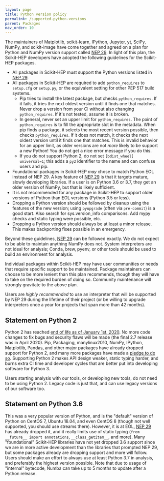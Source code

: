 ```yaml
---
layout: page
title: Python version policy
permalink: /supported-python-versions
parent: Packages
nav_order: 10
---
```


The maintainers of Matplotlib, scikit-learn, IPython, Jupyter, yt, SciPy,
NumPy, and scikit-image have come together and agreed on a plan for Python and
NumPy version support called [NEP 29][]. In light of this plan, the Scikit-HEP
developers have adopted the following guidelines for the Scikit-HEP packages.

- All packages in Scikit-HEP must support the Python versions listed in [NEP 29][].
- All packages in Scikit-HEP are required to add `python_requires` to
  `setup.cfg` or `setup.py`, or the equivalent setting for other PEP 517 build
  systems.
  - Pip tries to install the latest package, but checks `python_requires`. If
    it fails, it tries the next oldest version until it finds one that
    matches. Never drop a version from your CI without also changing
    `python_requires`. If it's not tested, assume it is broken.
  - In general, never set an upper limit for `python_requires`. The point of
    `python_requires` is to fill the appropriate slot in the metadata. When
    pip finds a package, it selects the most recent version possible, then
    checks `python_requires`. If it does not match, it checks the next oldest
    version until it finds one that matches. This is invalid behavior for
    an upper limit, as older versions are not _more_ likely to be support a
    new Python! You do not get a nice error message if you do this.
  - If you do not support Python 2, do not set `[bdist_wheel] universal=1`;
    this adds a `py2` identifier to the name and can confuse users and pip.
- Foundational packages in Scikit-HEP _may_ chose to match Python EOL instead of NEP 29. A key feature of [NEP 29][] is that it targets mature, slowly developing libraries.
  If a user is on Python 3.6 or 3.7, they get an older version of NumPy, but that is
  likely sufficient.
- It is not recommended for any package in Scikit-HEP to support older versions
  of Python than EOL versions (Python 3.5 or less).
- Dropping a Python version should be followed by cleanup using the features of the
  new version; using `pyupgrade` (often via `pre-commit`) is a good start. Also search
  for sys.version_info comparisons. Add mypy checks and static typing were possible, etc.
- Dropping a Python version should always be at least a minor release. This makes
  backporting fixes possible in an emergency.

Beyond these guidelines, [NEP 29][] can be followed exactly. We do not expect to be
able to maintain anything NumPy does not. System interpreters are not ideal for analysis;
Conda, brew, pyenv, or other tools should be used to build an environment for analysis.

Individual packages within Scikit-HEP may have user communities or needs that
require specific support to be maintained. Package maintainers can choose to be
more lenient than this plan recommends, though they will have to take on the
required burden of doing so. Community maintenance will strongly gravitate to the
above plan.

Users are _highly recommended_ to use an interpreter that will be supported by
NEP 29 during the lifetime of their project (or be willing to upgrade interpreters
once a year for projects that span more than 42 months).

## Statement on Python 2

Python 2 has reached [end of life as of January 1st, 2020][py2clock]. No more
code changes to fix bugs and security flaws will be made (the final 2.7 release
was in April 2020). Pip, Packaging, manylinux2010, NumPy, IPython, Matplotlib,
Pandas, and other major packages have already dropped support for Python 2, and
many more packages have made a [pledge to do so][py3statement]. Supporting Python
2 makes API design weaker, static typing harder, and burns extra CI time and
developer cycles that are better put into developing software for Python 3.

Users starting analysis with our tools, or developing new tools, do not need to
be using Python 2. Legacy code is just that, and can use legacy versions of our
software too.

## Statement on Python 3.6

This was a very popular version of Python, and is the "default" version of
Python on CentOS 7, Ubuntu 18.04, and even CentOS 8 (though not well supported,
you should use streams there). However, it is at EOL, [NEP 29][] has already
dropped it, and it really limits use of static typing (`from __future__ import annotations`, `__class_getitem__`, and more). Many "foundational" Scikit-HEP
libraries have not yet dropped 3.6 support since we are in more active
development than the libraries that prompted NEP 29, but some packages already
are dropping support and more will follow. Users should make an effort to always
use at least Python 3.7 in analysis, and preferably the highest version
possible. Note that due to usage of "internal" bytecode, Numba can take up to 5
months to update after a Python release.

[nep 29]: https://numpy.org/neps/nep-0029-deprecation_policy.html
[py2clock]: https://pythonclock.org
[py3statement]: https://python3statement.org
